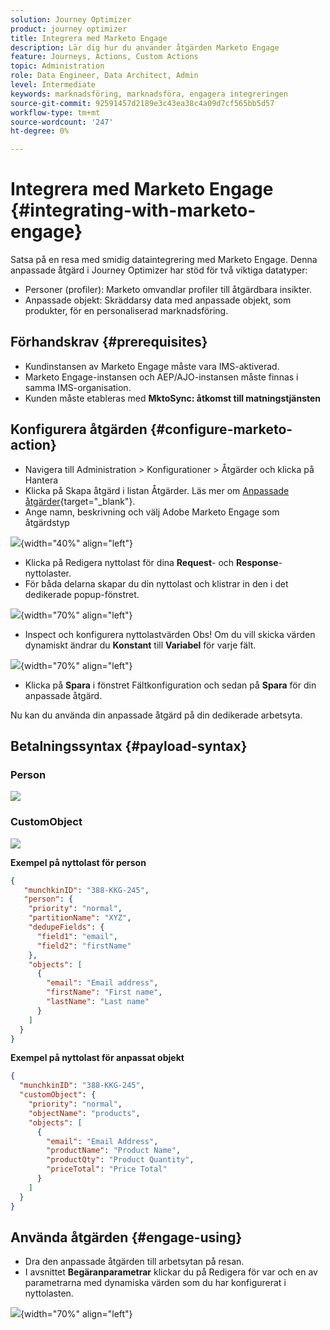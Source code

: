 ```yaml
---
solution: Journey Optimizer
product: journey optimizer
title: Integrera med Marketo Engage
description: Lär dig hur du använder åtgärden Marketo Engage
feature: Journeys, Actions, Custom Actions
topic: Administration
role: Data Engineer, Data Architect, Admin
level: Intermediate
keywords: marknadsföring, marknadsföra, engagera integreringen
source-git-commit: 92591457d2189e3c43ea38c4a09d7cf565bb5d57
workflow-type: tm+mt
source-wordcount: '247'
ht-degree: 0%

---
```



# Integrera med Marketo Engage {#integrating-with-marketo-engage}

Satsa på en resa med smidig dataintegrering med Marketo Engage. Denna anpassade åtgärd i Journey Optimizer har stöd för två viktiga datatyper:

* Personer (profiler): Marketo omvandlar profiler till åtgärdbara insikter.
* Anpassade objekt: Skräddarsy data med anpassade objekt, som produkter, för en personaliserad marknadsföring.

## Förhandskrav {#prerequisites}

* Kundinstansen av Marketo Engage måste vara IMS-aktiverad.
* Marketo Engage-instansen och AEP/AJO-instansen måste finnas i samma IMS-organisation.
* Kunden måste etableras med **MktoSync: åtkomst till matningstjänsten**

## Konfigurera åtgärden {#configure-marketo-action}

* Navigera till Administration > Konfigurationer > Åtgärder och klicka på Hantera
* Klicka på Skapa åtgärd i listan Åtgärder. Läs mer om [Anpassade åtgärder](../building-journeys/using-custom-actions.md){target="_blank"}.
* Ange namn, beskrivning och välj Adobe Marketo Engage som åtgärdstyp

![](assets/engage-customaction-creation.png){width="40%" align="left"}

* Klicka på Redigera nyttolast för dina **Request**- och **Response**-nyttolaster.
* För båda delarna skapar du din nyttolast och klistrar in den i det dedikerade popup-fönstret.

![](assets/engage-customaction-payload.png){width="70%" align="left"}

* Inspect och konfigurera nyttolastvärden
Obs! Om du vill skicka värden dynamiskt ändrar du **Konstant** till **Variabel** för varje fält.

![](assets/engage-customaction-payload-fields.png){width="70%" align="left"}

* Klicka på **Spara** i fönstret Fältkonfiguration och sedan på **Spara** för din anpassade åtgärd.

Nu kan du använda din anpassade åtgärd på din dedikerade arbetsyta.


## Betalningssyntax {#payload-syntax}

### Person

![](assets/payload-person.png)

### CustomObject

![](assets/payload-customobject.png)


**Exempel på nyttolast för person**

```json
{
   "munchkinID": "388-KKG-245",  
   "person": {
    "priority": "normal",
    "partitionName": "XYZ",
    "dedupeFields": {
      "field1": "email",
      "field2": "firstName"
    },
    "objects": [
      {
        "email": "Email address",
        "firstName": "First name",
        "lastName": "Last name"
      }
    ]
  }
}
```

**Exempel på nyttolast för anpassat objekt**

```json
{
  "munchkinID": "388-KKG-245", 
  "customObject": {
    "priority": "normal",
    "objectName": "products",
    "objects": [
      {
        "email": "Email Address",
        "productName": "Product Name",
        "productQty": "Product Quantity",
        "priceTotal": "Price Total"
      }
    ]
  }
}
```


## Använda åtgärden {#engage-using}

* Dra den anpassade åtgärden till arbetsytan på resan.
* I avsnittet **Begäranparametrar** klickar du på Redigera för var och en av parametrarna med dynamiska värden som du har konfigurerat i nyttolasten.

![](assets/engage-use-canvas.png){width="70%" align="left"}

